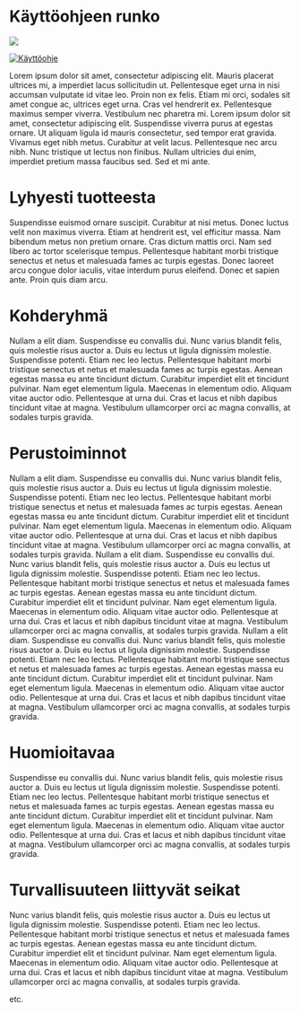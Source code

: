 # Käyttöohjeen runko

![](https://openclipart.org/image/300px/svg_to_png/172690/zoom-in-thin-finger-thump-black.png&disposition=attachment)



[![Käyttöohje](https://i.ytimg.com/vi/gFMDzhPG8qI/hqdefault.jpg?sqp=-oaymwEWCKgBEF5IWvKriqkDCQgBFQAAiEIYAQ==&rs=AOn4CLAmpP9VuuC8cSiOgCesWmjnKO8aqQ)](https://www.youtube.com/watch?v=gFMDzhPG8qI&index=9&list=PLOyRnRI1_Cl47Q6tiFByWSVBialcz_bxp)

Lorem ipsum dolor sit amet, consectetur adipiscing elit. Mauris placerat ultrices mi, a imperdiet lacus sollicitudin ut. Pellentesque eget urna in nisi accumsan vulputate id vitae leo. Proin non ex felis. Etiam mi orci, sodales sit amet congue ac, ultrices eget urna. Cras vel hendrerit ex. Pellentesque maximus semper viverra. Vestibulum nec pharetra mi. Lorem ipsum dolor sit amet, consectetur adipiscing elit. Suspendisse viverra purus at egestas ornare. Ut aliquam ligula id mauris consectetur, sed tempor erat gravida. Vivamus eget nibh metus. Curabitur at velit lacus. Pellentesque nec arcu nibh. Nunc tristique ut lectus non finibus. Nullam ultricies dui enim, imperdiet pretium massa faucibus sed. Sed et mi ante.


# Lyhyesti tuotteesta
Suspendisse euismod ornare suscipit. Curabitur at nisi metus. Donec luctus velit non maximus viverra. Etiam at hendrerit est, vel efficitur massa. Nam bibendum metus non pretium ornare. Cras dictum mattis orci. Nam sed libero ac tortor scelerisque tempus. Pellentesque habitant morbi tristique senectus et netus et malesuada fames ac turpis egestas. Donec laoreet arcu congue dolor iaculis, vitae interdum purus eleifend. Donec et sapien ante. Proin quis diam arcu.



# Kohderyhmä

Nullam a elit diam. Suspendisse eu convallis dui. Nunc varius blandit felis, quis molestie risus auctor a. Duis eu lectus ut ligula dignissim molestie. Suspendisse potenti. Etiam nec leo lectus. Pellentesque habitant morbi tristique senectus et netus et malesuada fames ac turpis egestas. Aenean egestas massa eu ante tincidunt dictum. Curabitur imperdiet elit et tincidunt pulvinar. Nam eget elementum ligula. Maecenas in elementum odio. Aliquam vitae auctor odio. Pellentesque at urna dui. Cras et lacus et nibh dapibus tincidunt vitae at magna. Vestibulum ullamcorper orci ac magna convallis, at sodales turpis gravida.


# Perustoiminnot

Nullam a elit diam. Suspendisse eu convallis dui. Nunc varius blandit felis, quis molestie risus auctor a. Duis eu lectus ut ligula dignissim molestie. Suspendisse potenti. Etiam nec leo lectus. Pellentesque habitant morbi tristique senectus et netus et malesuada fames ac turpis egestas. Aenean egestas massa eu ante tincidunt dictum. Curabitur imperdiet elit et tincidunt pulvinar. Nam eget elementum ligula. Maecenas in elementum odio. Aliquam vitae auctor odio. Pellentesque at urna dui. Cras et lacus et nibh dapibus tincidunt vitae at magna. Vestibulum ullamcorper orci ac magna convallis, at sodales turpis gravida.
Nullam a elit diam. Suspendisse eu convallis dui. Nunc varius blandit felis, quis molestie risus auctor a. Duis eu lectus ut ligula dignissim molestie. Suspendisse potenti. Etiam nec leo lectus. Pellentesque habitant morbi tristique senectus et netus et malesuada fames ac turpis egestas. Aenean egestas massa eu ante tincidunt dictum. Curabitur imperdiet elit et tincidunt pulvinar. Nam eget elementum ligula. Maecenas in elementum odio. Aliquam vitae auctor odio. Pellentesque at urna dui. Cras et lacus et nibh dapibus tincidunt vitae at magna. Vestibulum ullamcorper orci ac magna convallis, at sodales turpis gravida.
Nullam a elit diam. Suspendisse eu convallis dui. Nunc varius blandit felis, quis molestie risus auctor a. Duis eu lectus ut ligula dignissim molestie. Suspendisse potenti. Etiam nec leo lectus. Pellentesque habitant morbi tristique senectus et netus et malesuada fames ac turpis egestas. Aenean egestas massa eu ante tincidunt dictum. Curabitur imperdiet elit et tincidunt pulvinar. Nam eget elementum ligula. Maecenas in elementum odio. Aliquam vitae auctor odio. Pellentesque at urna dui. Cras et lacus et nibh dapibus tincidunt vitae at magna. Vestibulum ullamcorper orci ac magna convallis, at sodales turpis gravida.


# Huomioitavaa

Suspendisse eu convallis dui. Nunc varius blandit felis, quis molestie risus auctor a. Duis eu lectus ut ligula dignissim molestie. Suspendisse potenti. Etiam nec leo lectus. Pellentesque habitant morbi tristique senectus et netus et malesuada fames ac turpis egestas. Aenean egestas massa eu ante tincidunt dictum. Curabitur imperdiet elit et tincidunt pulvinar. Nam eget elementum ligula. Maecenas in elementum odio. Aliquam vitae auctor odio. Pellentesque at urna dui. Cras et lacus et nibh dapibus tincidunt vitae at magna. Vestibulum ullamcorper orci ac magna convallis, at sodales turpis gravida.


# Turvallisuuteen liittyvät seikat

Nunc varius blandit felis, quis molestie risus auctor a. Duis eu lectus ut ligula dignissim molestie. Suspendisse potenti. Etiam nec leo lectus. Pellentesque habitant morbi tristique senectus et netus et malesuada fames ac turpis egestas. Aenean egestas massa eu ante tincidunt dictum. Curabitur imperdiet elit et tincidunt pulvinar. Nam eget elementum ligula. Maecenas in elementum odio. Aliquam vitae auctor odio. Pellentesque at urna dui. Cras et lacus et nibh dapibus tincidunt vitae at magna. Vestibulum ullamcorper orci ac magna convallis, at sodales turpis gravida.


etc.

